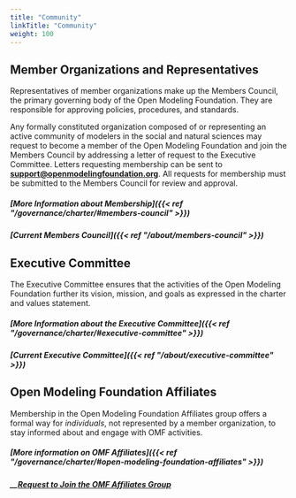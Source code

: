 ```yaml
---
title: "Community"
linkTitle: "Community"
weight: 100
---
```


## Member Organizations and Representatives

Representatives of member organizations make up the Members Council, the primary governing body of the Open Modeling Foundation. They are responsible for approving policies, procedures, and standards.

Any formally constituted organization composed of or representing an active community of modelers in the social and natural sciences may request to become a member of the Open Modeling Foundation and join the Members Council by addressing a letter of request to the Executive Committee. Letters requesting membership can be sent to __[support@openmodelingfoundation.org](mailto:support@openmodelingfoundation.org)__. All requests for membership must be submitted to the Members Council for review and approval. 

##### __[More Information about Membership]({{< ref "/governance/charter/#members-council" >}})__

##### __[Current Members Council]({{< ref "/about/members-council" >}})__

## Executive Committee

The Executive Committee ensures that the activities of the Open Modeling Foundation further its vision, mission, and goals as expressed in the charter and values statement.

##### __[More Information about the Executive Committee]({{< ref "/governance/charter/#executive-committee" >}})__

##### __[Current Executive Committee]({{< ref "/about/executive-committee" >}})__

## Open Modeling Foundation Affiliates

Membership in the Open Modeling Foundation Affiliates group offers a formal way for *individuals*, not represented by a member organization, to stay informed about and engage with OMF activities.

##### __[More information on OMF Affiliates]({{< ref "/governance/charter/#open-modeling-foundation-affiliates" >}})__
##### __[Request to Join the OMF Affiliates Group](https://asu.questionpro.com/omf-wg-joinrequest)
